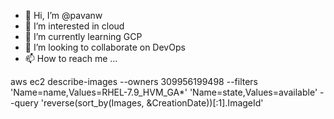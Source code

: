 - 👋 Hi, I’m @pavanw
- 👀 I’m interested in cloud 
- 🌱 I’m currently learning  GCP 
- 💞️ I’m looking to collaborate on DevOps
- 📫 How to reach me ...


aws ec2 describe-images --owners 309956199498 --filters 'Name=name,Values=RHEL-7.9_HVM_GA*' 'Name=state,Values=available' --query 'reverse(sort_by(Images, &CreationDate))[:1].ImageId'
<!---
pavanw/pavanw is a ✨ special ✨ repository because its `README.md` (this file) appears on your GitHub profile.
You can click the Preview link to take a look at your changes.
--->
